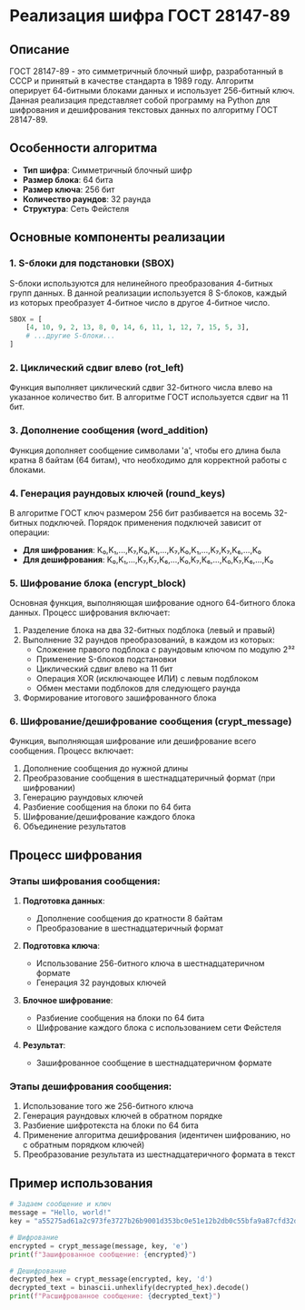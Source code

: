 # Реализация шифра ГОСТ 28147-89

## Описание

ГОСТ 28147-89 - это симметричный блочный шифр, разработанный в СССР и принятый в качестве стандарта в 1989 году. Алгоритм оперирует 64-битными блоками данных и использует 256-битный ключ. Данная реализация представляет собой программу на Python для шифрования и дешифрования текстовых данных по алгоритму ГОСТ 28147-89.

## Особенности алгоритма

- **Тип шифра**: Симметричный блочный шифр
- **Размер блока**: 64 бита
- **Размер ключа**: 256 бит
- **Количество раундов**: 32 раунда
- **Структура**: Сеть Фейстеля

## Основные компоненты реализации

### 1. S-блоки для подстановки (SBOX)

S-блоки используются для нелинейного преобразования 4-битных групп данных. В данной реализации используется 8 S-блоков, каждый из которых преобразует 4-битное число в другое 4-битное число.

```python
SBOX = [
    [4, 10, 9, 2, 13, 8, 0, 14, 6, 11, 1, 12, 7, 15, 5, 3],
    # ...другие S-блоки...
]
```

### 2. Циклический сдвиг влево (rot_left)

Функция выполняет циклический сдвиг 32-битного числа влево на указанное количество бит. В алгоритме ГОСТ используется сдвиг на 11 бит.

### 3. Дополнение сообщения (word_addition)

Функция дополняет сообщение символами 'a', чтобы его длина была кратна 8 байтам (64 битам), что необходимо для корректной работы с блоками.

### 4. Генерация раундовых ключей (round_keys)

В алгоритме ГОСТ ключ размером 256 бит разбивается на восемь 32-битных подключей. Порядок применения подключей зависит от операции:

- **Для шифрования**: K₀,K₁,...,K₇,K₀,K₁,...,K₇,K₀,K₁,...,K₇,K₇,K₆,...,K₀
- **Для дешифрования**: K₀,K₁,...,K₇,K₇,K₆,...,K₀,K₇,K₆,...,K₀,K₇,K₆,...,K₀

### 5. Шифрование блока (encrypt_block)

Основная функция, выполняющая шифрование одного 64-битного блока данных. Процесс шифрования включает:

1. Разделение блока на два 32-битных подблока (левый и правый)
2. Выполнение 32 раундов преобразований, в каждом из которых:
   - Сложение правого подблока с раундовым ключом по модулю 2³²
   - Применение S-блоков подстановки
   - Циклический сдвиг влево на 11 бит
   - Операция XOR (исключающее ИЛИ) с левым подблоком
   - Обмен местами подблоков для следующего раунда
3. Формирование итогового зашифрованного блока

### 6. Шифрование/дешифрование сообщения (crypt_message)

Функция, выполняющая шифрование или дешифрование всего сообщения. Процесс включает:

1. Дополнение сообщения до нужной длины
2. Преобразование сообщения в шестнадцатеричный формат (при шифровании)
3. Генерацию раундовых ключей
4. Разбиение сообщения на блоки по 64 бита
5. Шифрование/дешифрование каждого блока
6. Объединение результатов

## Процесс шифрования

### Этапы шифрования сообщения:

1. **Подготовка данных**:
   - Дополнение сообщения до кратности 8 байтам
   - Преобразование в шестнадцатеричный формат

2. **Подготовка ключа**:
   - Использование 256-битного ключа в шестнадцатеричном формате
   - Генерация 32 раундовых ключей

3. **Блочное шифрование**:
   - Разбиение сообщения на блоки по 64 бита
   - Шифрование каждого блока с использованием сети Фейстеля

4. **Результат**:
   - Зашифрованное сообщение в шестнадцатеричном формате

### Этапы дешифрования сообщения:

1. Использование того же 256-битного ключа
2. Генерация раундовых ключей в обратном порядке
3. Разбиение шифротекста на блоки по 64 бита
4. Применение алгоритма дешифрования (идентичен шифрованию, но с обратным порядком ключей)
5. Преобразование результата из шестнадцатеричного формата в текст

## Пример использования

```python
# Задаем сообщение и ключ
message = "Hello, world!"
key = "a55275ad61a2c973fe3727b26b9001d353bc0e51e12b2db0c55bfa9a87cfd32d"

# Шифрование
encrypted = crypt_message(message, key, 'e')
print(f"Зашифрованное сообщение: {encrypted}")

# Дешифрование
decrypted_hex = crypt_message(encrypted, key, 'd')
decrypted_text = binascii.unhexlify(decrypted_hex).decode()
print(f"Расшифрованное сообщение: {decrypted_text}")
```
